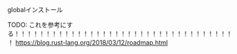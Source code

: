 globalインストール

TODO: これを参考にする！！！！！！！！！！！！！！！！！！！！！！！！！！！！！！！！！！！！
https://blog.rust-lang.org/2018/03/12/roadmap.html
